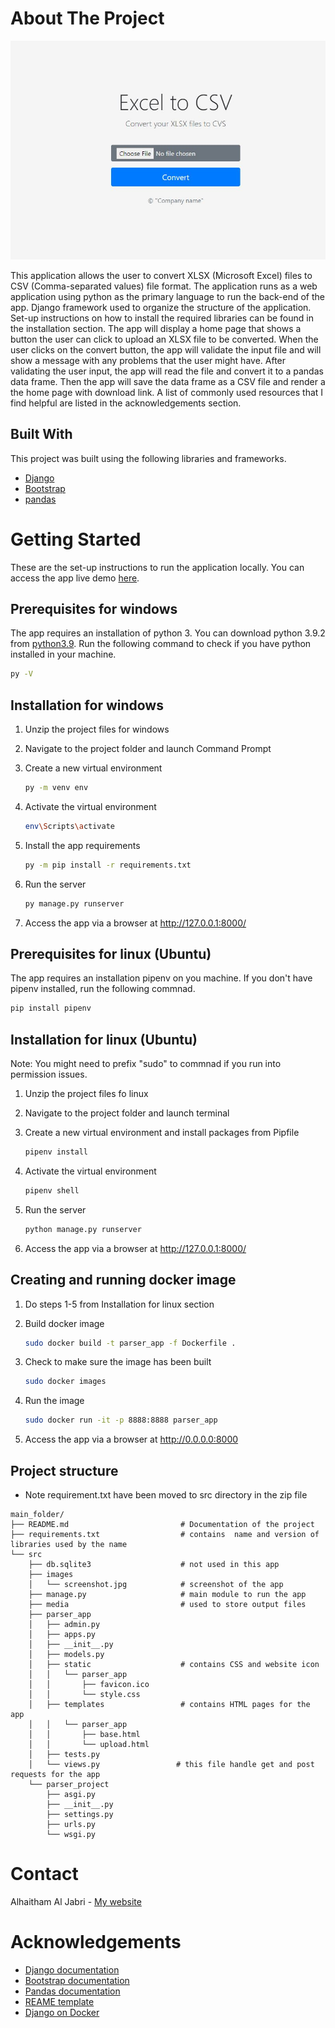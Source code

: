 # About The Project

![Screen Shot](screenshot.jpg)

This application allows the user to convert XLSX (Microsoft Excel) files to CSV (Comma-separated values) file format. The application runs as a web application using python as the primary language to run the back-end of the app. Django framework used to organize the structure of the application. Set-up instructions on how to install the required libraries can be found in the installation section.
The app will display a home page that shows a button the user can click to upload an XLSX file to be converted. When the user clicks on the convert button, the app will validate the input file and will show a message with any problems that the user might have. After validating the user input, the app will read the file and convert it to a pandas data frame. Then the app will save the data frame as a CSV file and render a the home page with download link.
A list of commonly used resources that I find helpful are listed in the acknowledgements section.

## Built With

This project was built using the following libraries and frameworks.

- [Django](https://www.djangoproject.com/)
- [Bootstrap](https://getbootstrap.com)
- [pandas](https://pandas.pydata.org/)

# Getting Started

These are the set-up instructions to run the application locally.
You can access the app live demo [here](https://csv-my-app.herokuapp.com/).

## Prerequisites for windows

The app requires an installation of python 3. You can download python 3.9.2 from [python3.9](https://www.python.org/downloads/). Run the following command to check if you have python installed in your machine.

```sh
py -V
```

## Installation for windows

1. Unzip the project files for windows

2. Navigate to the project folder and launch Command Prompt

3. Create a new virtual environment
   ```sh
   py -m venv env
   ```
4. Activate the virtual environment
   ```sh
   env\Scripts\activate
   ```
5. Install the app requirements
   ```sh
   py -m pip install -r requirements.txt
   ```
6. Run the server
   ```sh
   py manage.py runserver
   ```
7. Access the app via a browser at http://127.0.0.1:8000/

## Prerequisites for linux (Ubuntu)

The app requires an installation pipenv on you machine. If you don't have pipenv installed, run the following commnad.

```sh
pip install pipenv
```

## Installation for linux (Ubuntu)

Note: You might need to prefix "sudo" to commnad if you run into permission issues.

1. Unzip the project files fo linux

2. Navigate to the project folder and launch terminal

3. Create a new virtual environment and install packages from Pipfile
   ```sh
   pipenv install
   ```
4. Activate the virtual environment
   ```sh
   pipenv shell
   ```
5. Run the server
   ```sh
   python manage.py runserver
   ```
6. Access the app via a browser at http://127.0.0.1:8000/

## Creating and running docker image

1. Do steps 1-5 from Installation for linux section

2. Build docker image
   ```sh
   sudo docker build -t parser_app -f Dockerfile .
   ```
3. Check to make sure the image has been built
   ```sh
   sudo docker images
   ```
4. Run the image
   ```sh
   sudo docker run -it -p 8888:8888 parser_app
   ```
5. Access the app via a browser at http://0.0.0.0:8000

## Project structure

- Note requirement.txt have been moved to src directory in the zip file

```
main_folder/
├── README.md                         # Documentation of the project
├── requirements.txt                  # contains  name and version of libraries used by the name
└── src
    ├── db.sqlite3                    # not used in this app
    ├── images
    │   └── screenshot.jpg            # screenshot of the app
    ├── manage.py                     # main module to run the app
    ├── media                         # used to store output files
    ├── parser_app
    │   ├── admin.py
    │   ├── apps.py
    │   ├── __init__.py
    │   ├── models.py
    │   ├── static                    # contains CSS and website icon
    │   │   └── parser_app
    │   │       ├── favicon.ico
    │   │       └── style.css
    │   ├── templates                 # contains HTML pages for the app
    │   │   └── parser_app
    │   │       ├── base.html
    │   │       └── upload.html
    │   ├── tests.py
    │   └── views.py                 # this file handle get and post requests for the app
    └── parser_project
        ├── asgi.py
        ├── __init__.py
        ├── settings.py
        ├── urls.py
        └── wsgi.py
```

# Contact

Alhaitham Al Jabri - [My website](https://jabri.dev/)

# Acknowledgements

- [Django documentation](https://docs.djangoproject.com/en/3.1/)
- [Bootstrap documentation](https://getbootstrap.com/docs/4.1/getting-started/introduction/)
- [Pandas documentation](https://pandas.pydata.org/docs/user_guide/index.html)
- [REAME template](https://github.com/othneildrew/Best-README-Template)
- [Django on Docker](https://www.codingforentrepreneurs.com/blog/django-on-docker-a-simple-introduction)
